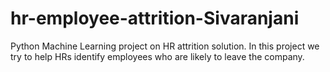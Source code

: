 # hr-employee-attrition-Sivaranjani
Python Machine Learning project on HR attrition solution. In this project we try to help HRs identify employees who are likely to leave the company.
